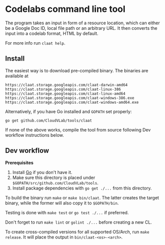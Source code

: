 # Codelabs command line tool

The program takes an input in form of a resource location,
which can either be a Google Doc ID, local file path or an arbitrary URL.
It then converts the input into a codelab format, HTML by default.

For more info run `claat help`.

## Install

The easiest way is to download pre-compiled binary.
The binaries are available at

    https://claat.storage.googleapis.com/claat-darwin-amd64
    https://claat.storage.googleapis.com/claat-linux-386
    https://claat.storage.googleapis.com/claat-linux-amd64
    https://claat.storage.googleapis.com/claat-windows-386.exe
    https://claat.storage.googleapis.com/claat-windows-amd64.exe

Alternatively, if you have Go installed and `GOPATH` set properly:

    go get github.com/CloudVLab/tools/claat

If none of the above works, compile the tool from source following Dev workflow
instructions below.

## Dev workflow

**Prerequisites**

1. Install [Go](https://golang.org/dl/) if you don't have it.
2. Make sure this directory is placed under
   `$GOPATH/src/github.com/CloudVLab/tools`.
3. Install package dependencies with `go get ./...` from this directory.

To build the binary run `make` or `make bin/claat`. The latter creates the target binary,
while the former will also copy it to `$GOPATH/bin`.

Testing is done with `make test` or `go test ./...` if preferred.

Don't forget to run `make lint` or `golint ./...` before creating a new CL.

To create cross-compiled versions for all supported OS/Arch, run `make release`.
It will place the output in `bin/claat-<os>-<arch>`.
